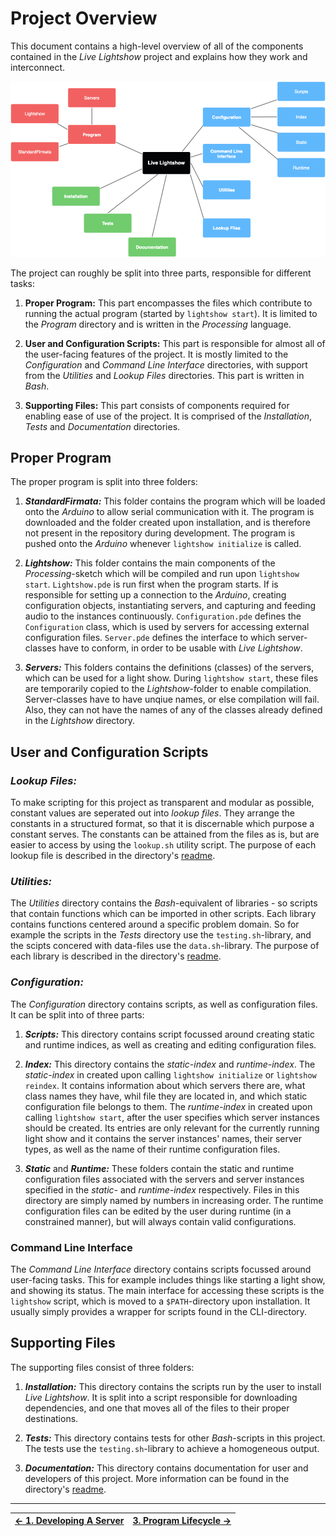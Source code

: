 # Project Overview

This document contains a high-level overview of all of the components contained in the _Live Lightshow_ project and explains how they work and interconnect.

![Project Structure](../Assets/Project%20Structure.png)

The project can roughly be split into three parts, responsible for different tasks:

1. **Proper Program:**
This part encompasses the files which contribute to running the actual program (started by `lightshow start`). It is limited to the _Program_ directory and is written in the _Processing_ language.

2. **User and Configuration Scripts:**
This part is responsible for almost all of the user-facing features of the project. It is mostly limited to the _Configuration_ and _Command Line Interface_ directories, with support from the _Utilities_ and _Lookup Files_ directories. This part is written in _Bash_.

3. **Supporting Files:**
This part consists of components required for enabling ease of use of the project. It is comprised of the _Installation_, _Tests_ and _Documentation_ directories.

## Proper Program

The proper program is split into three folders:

1. **_StandardFirmata:_**
This folder contains the program which will be loaded onto the _Arduino_ to allow serial communication with it. The program is downloaded and the folder created upon installation, and is therefore not present in the repository during development. The program is pushed onto the _Arduino_ whenever `lightshow initialize` is called.

2. **_Lightshow:_**
This folder contains the main components of the _Processing_-sketch which will be compiled and run upon `lightshow start`. `Lightshow.pde` is run first when the program starts. If is responsible for setting up a connection to the _Arduino_, creating configuration objects, instantiating servers, and capturing and feeding audio to the instances continuously. `Configuration.pde` defines the `Configuration` class, which is used by servers for accessing external configuration files. `Server.pde` defines the interface to which server-classes have to conform, in order to be usable with _Live Lightshow_.

3. **_Servers:_**
This folders contains the definitions (classes) of the servers, which can be used for a light show. During `lightshow start`, these files are temporarily copied to the _Lightshow_-folder to enable compilation. Server-classes have to have unqiue names, or else compilation will fail. Also, they can not have the names of any of the classes already defined in  the _Lightshow_ directory.

## User and Configuration Scripts

### _Lookup Files:_

To make scripting for this project as transparent and modular as possible, constant values are seperated out into _lookup files_. They arrange the constants in a structured format, so that it is discernable which purpose a constant serves. The constants can be attained from the files as is, but are easier to access by using the `lookup.sh` utility script. The purpose of each lookup file is described in the directory's [readme](Lookup%20Files/README.md).


### _Utilities:_

The _Utilities_ directory contains the _Bash_-equivalent of libraries - so scripts that contain functions which can be imported in other scripts. Each library contains functions centered around a specific problem domain. So for example the scripts in the _Tests_ directory use the `testing.sh`-library, and the scipts concered with data-files use the `data.sh`-library. The purpose of each library is described in the directory's [readme](Utilities/README.md).

### _Configuration:_

The _Configuration_ directory contains scripts, as well as configuration files. It can be split into of three parts:

1. **_Scripts:_**
This directory contains script focussed around creating static and runtime indices, as well as creating and editing configuration files.

2. **_Index:_**
This directory contains the _static-index_ and _runtime-index_.
The _static-index_ in created upon calling `lightshow initialize` or `lightshow reindex`. It contains information about which servers there are, what class names they have, whil file they are located in, and which static configuration file belongs to them.
The _runtime-index_ in created upon calling `lightshow start`, after the user specifies which server instances should be created. Its entries are only relevant for the currently running light show and it contains the server instances' names, their server types, as well as the name of their runtime configuration files.

3. **_Static_** and **_Runtime:_**
These folders contain the static and runtime configuration files associated with the servers and server instances specified in the _static-_ and _runtime-index_ respectively. Files in this directory are simply named by numbers in increasing order. The runtime configuration files can be edited by the user during runtime (in a constrained manner), but will always contain valid configurations.

### Command Line Interface

The _Command Line Interface_ directory contains scripts focussed around user-facing tasks. This for example includes things like starting a light show, and showing its status.
The main interface for accessing these scripts is the `lightshow` script, which is moved to a `$PATH`-directory upon installation. It usually simply provides a wrapper for scripts found in the CLI-directory.

## Supporting Files

The supporting files consist of three folders:

1. **_Installation:_**
This directory contains the scripts run by the user to install _Live Lightshow_. It is split into a script responsible for downloading dependencies, and one that moves all of the files to their proper destinations.

2. **_Tests:_**
This directory contains tests for other _Bash_-scripts in this project. The tests use the `testing.sh`-library to achieve a homogeneous output.

3. **_Documentation:_**
This directory contains documentation for user and developers of this project. More information can be found in the directory's [readme](Documentation/README.md).

---

| [← 1. Developing A Server](1.%20Developing%20A%20Server.md) | [3. Program Lifecycle →](3.%20Program%20Lifecycle.md) |
| - | - |
